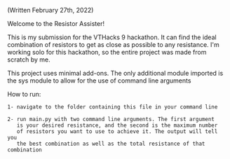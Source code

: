 (Written February 27th, 2022)

Welcome to the Resistor Assister! 


This is my submission for the VTHacks 9 hackathon. It can find the ideal
combination of resistors to get as close as possible to any resistance. 
I'm working solo for this hackathon, so the entire project was made from
scratch by me.

This project uses minimal add-ons. The only additional module imported is
the sys module to allow for the use of command line arguments


How to run:

	1- navigate to the folder containing this file in your command line
	
	2- run main.py with two command line arguments. The first argument
	   is your desired resistance, and the second is the maximum number
	   of resistors you want to use to achieve it. The output will tell you
	   the best combination as well as the total resistance of that combination
